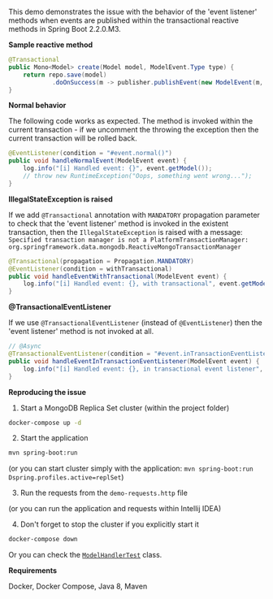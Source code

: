 This demo demonstrates the issue with the behavior of the 'event listener' methods 
when events are published within the transactional reactive methods 
in Spring Boot 2.2.0.M3.

**Sample reactive method**

```java
@Transactional
public Mono<Model> create(Model model, ModelEvent.Type type) {
    return repo.save(model)
            .doOnSuccess(m -> publisher.publishEvent(new ModelEvent(m, type)));
}
```

**Normal behavior**

The following code works as expected. The method is invoked within the current transaction -
if we uncomment the throwing the exception then the current transaction will be rolled back.

```java
@EventListener(condition = "#event.normal()")
public void handleNormalEvent(ModelEvent event) {
    log.info("[i] Handled event: {}", event.getModel());
    // throw new RuntimeException("Oops, something went wrong...");
}
```  

**IllegalStateException is raised**

If we add `@Transactional` annotation with `MANDATORY` propagation parameter to check that 
the 'event listener' method is invoked in the existent transaction, 
then the `IllegalStateException` is raised with a message: 
`Specified transaction manager is not a PlatformTransactionManager: 
org.springframework.data.mongodb.ReactiveMongoTransactionManager`  

```java
@Transactional(propagation = Propagation.MANDATORY)
@EventListener(condition = withTransactional)
public void handleEventWithTransactional(ModelEvent event) {
    log.info("[i] Handled event: {}, with transactional", event.getModel());
}
```

**@TransactionalEventListener**

If we use `@TransactionalEventListener` (instead of `@EventListener`) then 
the 'event listener' method is not invoked at all.   

```java
// @Async
@TransactionalEventListener(condition = "#event.inTransactionEventListener()")
public void handleEventInTransactionEventListener(ModelEvent event) {
    log.info("[i] Handled event: {}, in transactional event listener", event.getModel());
}
```       

**Reproducing the issue**

1) Start a MongoDB Replica Set cluster (within the project folder)
```bash
docker-compose up -d
```

2) Start the application
```bash
mvn spring-boot:run
```

(or you can start cluster simply with the application: `mvn spring-boot:run Dspring.profiles.active=replSet`)

3) Run the requests from the `demo-requests.http` file 

(or you can run the application and requests within Intellij IDEA)

4) Don't forget to stop the cluster if you explicitly start it
```bash
docker-compose down
```

Or you can check the [`ModelHandlerTest`](src/test/java/io/github/cepr0/issue/ModelHandlerTest.java) class.

**Requirements**

Docker, Docker Compose, Java 8, Maven
